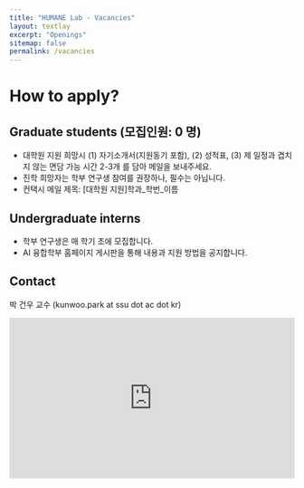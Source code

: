 ```yaml
---
title: "HUMANE Lab - Vacancies"
layout: textlay
excerpt: "Openings"
sitemap: false
permalink: /vacancies
---
```


# How to apply?

## Graduate students (모집인원: 0 명)

- 대학원 지원 희망시 (1) 자기소개서(지원동기 포함), (2) 성적표, (3) 제 일정과 겹치지 않는 면담 가능 시간 2-3개 를 담아 메일을 보내주세요.
- 진학 희망자는 학부 연구생 참여를 권장하나, 필수는 아닙니다.
- 컨택시 메일 제목: [대학원 지원]학과\_학번\_이름

## Undergraduate interns

- 학부 연구생은 매 학기 초에 모집합니다.
- AI 융합학부 홈페이지 게시판을 통해 내용과 지원 방법을 공지합니다.

## Contact

박 건우 교수 (kunwoo.park at ssu dot ac dot kr)


<style>
.countsort{
	position : relative;
	width : 100%;
	height : 0;
	padding-bottom : 56.25%;
}

.video{
	position : absolute;
	top : 0;
	left : 0;
	width : 100%;
	height : 100%;
}
</style>

<div class="countsort">
<iframe src="https://calendar.google.com/calendar/embed?height=600&amp;wkst=1&amp;bgcolor=%23ffffff&amp;ctz=Asia%2FSeoul&amp;src=Ynl3b3Jkcy5rb3JAZ21haWwuY29t&amp;src=a3Vud29vLnBhcmtAc3N1LmFjLmty&amp;color=%233F51B5&amp;color=%2333B679&amp;mode=WEEK&amp;hl=en&amp;showTabs=0&amp;showPrint=0&amp;showDate=1&amp;showCalendars=0&amp;showTitle=0" frameborder="0" allowfullscreen="" class="video"></iframe>
</div><p><br /></p>


